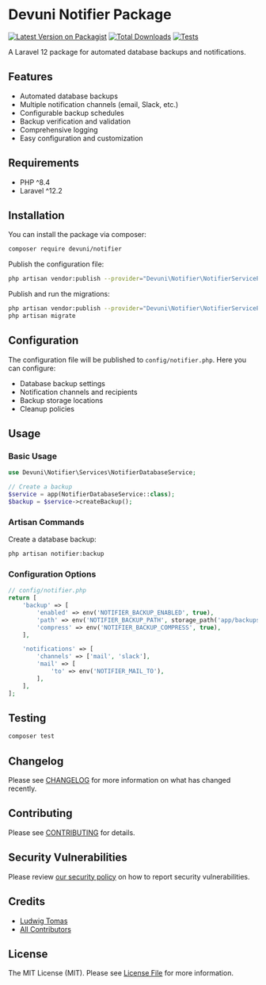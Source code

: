 # Devuni Notifier Package

[![Latest Version on Packagist](https://img.shields.io/packagist/v/devuni/notifier.svg?style=flat-square)](https://packagist.org/packages/devuni/notifier)
[![Total Downloads](https://img.shields.io/packagist/dt/devuni/notifier.svg?style=flat-square)](https://packagist.org/packages/devuni/notifier)
[![Tests](https://github.com/devuni/notifier/actions/workflows/tests.yml/badge.svg)](https://github.com/devuni/notifier/actions/workflows/tests.yml)

A Laravel 12 package for automated database backups and notifications.

## Features

-   Automated database backups
-   Multiple notification channels (email, Slack, etc.)
-   Configurable backup schedules
-   Backup verification and validation
-   Comprehensive logging
-   Easy configuration and customization

## Requirements

-   PHP ^8.4
-   Laravel ^12.2

## Installation

You can install the package via composer:

```bash
composer require devuni/notifier
```

Publish the configuration file:

```bash
php artisan vendor:publish --provider="Devuni\Notifier\NotifierServiceProvider" --tag="config"
```

Publish and run the migrations:

```bash
php artisan vendor:publish --provider="Devuni\Notifier\NotifierServiceProvider" --tag="migrations"
php artisan migrate
```

## Configuration

The configuration file will be published to `config/notifier.php`. Here you can configure:

-   Database backup settings
-   Notification channels and recipients
-   Backup storage locations
-   Cleanup policies

## Usage

### Basic Usage

```php
use Devuni\Notifier\Services\NotifierDatabaseService;

// Create a backup
$service = app(NotifierDatabaseService::class);
$backup = $service->createBackup();
```

### Artisan Commands

Create a database backup:

```bash
php artisan notifier:backup
```

### Configuration Options

```php
// config/notifier.php
return [
    'backup' => [
        'enabled' => env('NOTIFIER_BACKUP_ENABLED', true),
        'path' => env('NOTIFIER_BACKUP_PATH', storage_path('app/backups')),
        'compress' => env('NOTIFIER_BACKUP_COMPRESS', true),
    ],

    'notifications' => [
        'channels' => ['mail', 'slack'],
        'mail' => [
            'to' => env('NOTIFIER_MAIL_TO'),
        ],
    ],
];
```

## Testing

```bash
composer test
```

## Changelog

Please see [CHANGELOG](CHANGELOG.md) for more information on what has changed recently.

## Contributing

Please see [CONTRIBUTING](CONTRIBUTING.md) for details.

## Security Vulnerabilities

Please review [our security policy](../../security/policy) on how to report security vulnerabilities.

## Credits

-   [Ludwig Tomas](https://github.com/ludwigtomas)
-   [All Contributors](../../contributors)

## License

The MIT License (MIT). Please see [License File](LICENSE.md) for more information.
